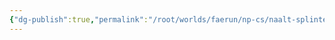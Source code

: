 ```yaml
---
{"dg-publish":true,"permalink":"/root/worlds/faerun/np-cs/naalt-splintershield/","tags":["Faerun"]}
---
```


